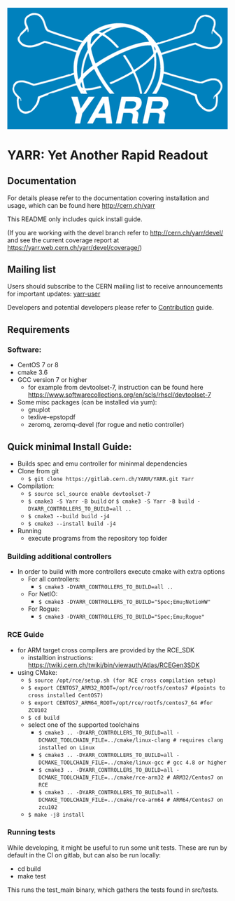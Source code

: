 ![logo](docs/images/logo_blue_inv.png)

# YARR: Yet Another Rapid Readout

## Documentation

For details please refer to the documentation covering installation and usage, which can be found here http://cern.ch/yarr

This README only includes quick install guide.

(If you are working with the devel branch refer to http://cern.ch/yarr/devel/ and see the current coverage report at https://yarr.web.cern.ch/yarr/devel/coverage/)

## Mailing list

Users should subscribe to the CERN mailing list to receive announcements for important updates: [yarr-user](https://e-groups.cern.ch/e-groups/EgroupsSubscription.do?egroupName=yarr-users)

Developers and potential developers please refer to [Contribution](CONTRIBUTING.md) guide.

## Requirements

### Software:

- CentOS 7 or 8
- cmake 3.6
- GCC version 7 or higher
    - for example from devtoolset-7, instruction can be found here https://www.softwarecollections.org/en/scls/rhscl/devtoolset-7
- Some misc packages (can be installed via yum):
    - gnuplot
    - texlive-epstopdf
    - zeromq, zeromq-devel (for rogue and netio controller)

## Quick minimal Install Guide:

- Builds spec and emu controller for mininmal dependencies
- Clone from git
	- ``$ git clone https://gitlab.cern.ch/YARR/YARR.git Yarr``
- Compilation:
    - ``$ source scl_source enable devtoolset-7``
    - ``$ cmake3 -S Yarr -B build`` or ``$ cmake3 -S Yarr -B build -DYARR_CONTROLLERS_TO_BUILD=all ..``
    - ``$ cmake3 --build build -j4``
    - ``$ cmake3 --install build -j4``
- Running
    - execute programs from the repository top folder

### Building additional controllers

- In order to build with more controllers execute cmake with extra options
    - For all controllers:
        - ``$ cmake3 -DYARR_CONTROLLERS_TO_BUILD=all ..``
    - For NetIO:
        - ``$ cmake3 -DYARR_CONTROLLERS_TO_BUILD="Spec;Emu;NetioHW"``
    - For Rogue:
        - ``$ cmake3 -DYARR_CONTROLLERS_TO_BUILD="Spec;Emu;Rogue"``

### RCE Guide
- for ARM target cross compilers are provided by the RCE_SDK
    - installtion instructions: https://twiki.cern.ch/twiki/bin/viewauth/Atlas/RCEGen3SDK
- using CMake:
    - ``$ source /opt/rce/setup.sh (for RCE cross compilation setup)``
    - ``$ export CENTOS7_ARM32_ROOT=/opt/rce/rootfs/centos7 #(points to cross installed CentOS7)``
    - ``$ export CENTOS7_ARM64_ROOT=/opt/rce/rootfs/centos7_64 #for ZCU102 ``
    - ``$ cd build``
    - select one of the supported toolchains
        - ``$ cmake3 .. -DYARR_CONTROLLERS_TO_BUILD=all -DCMAKE_TOOLCHAIN_FILE=../cmake/linux-clang # requires clang installed on Linux ``
        - ``$ cmake3 .. -DYARR_CONTROLLERS_TO_BUILD=all -DCMAKE_TOOLCHAIN_FILE=../cmake/linux-gcc # gcc 4.8 or higher ``
        - ``$ cmake3 .. -DYARR_CONTROLLERS_TO_BUILD=all -DCMAKE_TOOLCHAIN_FILE=../cmake/rce-arm32 # ARM32/Centos7 on RCE ``
        - ``$ cmake3 .. -DYARR_CONTROLLERS_TO_BUILD=all -DCMAKE_TOOLCHAIN_FILE=../cmake/rce-arm64 # ARM64/Centos7 on zcu102 ``
    - ``$ make -j8 install ``

### Running tests

While developing, it might be useful to run some unit tests. These are run
by default in the CI on gitlab, but can also be run locally:

- cd build
- make test

This runs the test_main binary, which gathers the tests found in src/tests.
